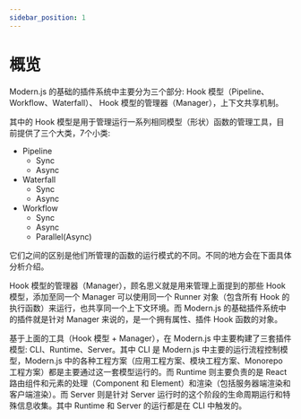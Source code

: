 ```yaml
---
sidebar_position: 1
---
```


# 概览

Modern.js 的基础的插件系统中主要分为三个部分: Hook 模型（Pipeline、Workflow、Waterfall）、 Hook 模型的管理器（Manager），上下文共享机制。

其中的 Hook 模型是用于管理运行一系列相同模型（形状）函数的管理工具，目前提供了三个大类，7个小类:

- Pipeline
  - Sync
  - Async
- Waterfall
  - Sync
  - Async
- Workflow
  - Sync
  - Async
  - Parallel(Async)

它们之间的区别是他们所管理的函数的运行模式的不同。不同的地方会在下面具体分析介绍。

Hook 模型的管理器（Manager），顾名思义就是用来管理上面提到的那些 Hook 模型，添加至同一个 Manager 可以使用同一个 Runner 对象（包含所有 Hook 的执行函数）来运行，也共享同一个上下文环境。而 Modern.js 的基础插件系统中的插件就是针对 Manager 来说的，是一个拥有属性、插件 Hook 函数的对象。

基于上面的工具（Hook 模型 + Manager），在 Modern.js 中主要构建了三套插件模型: CLI、Runtime、Server。其中 CLI 是 Modern.js 中主要的运行流程控制模型，Modern.js 中的各种工程方案（应用工程方案、模块工程方案、Monorepo 工程方案）都是主要通过这一套模型运行的。而 Runtime 则主要负责的是 React 路由组件和元素的处理（Component 和 Element）和渲染（包括服务器端渲染和客户端渲染）。而 Server 则是针对 Server 运行时的这个阶段的生命周期运行和特殊信息收集。其中 Runtime 和 Server 的运行都是在 CLI 中触发的。
